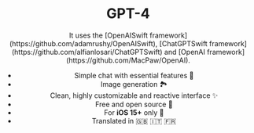 <div align="center">
 
<h1>GPT-4</h1>

</div>
<div align="center">
  It uses the [OpenAISwift framework](https://github.com/adamrushy/OpenAISwift), [ChatGPTSwift framework](https://github.com/alfianlosari/ChatGPTSwift) and [OpenAI framework](https://github.com/MacPaw/OpenAI).

 - Simple chat with essential features 💬
 - Image generation 🏞
 - Clean, highly customizable and reactive interface ✨
 - Free and open source 🍃
 - For **iOS 15+** only 📱
 - Translated in 🇬🇧 🇮🇹 🇫🇷
